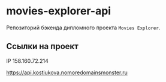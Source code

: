 # movies-explorer-api

Репозиторий бэкенда дипломного проекта `Movies Explorer`.

## Ссылки на проект

IP 158.160.72.214

https://api.kostiukova.nomoredomainsmonster.ru
